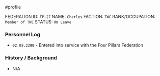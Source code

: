 #profile 

FEDERATION ID: `FP-27`
NAME: `Charles`
FACTION: `TWC`
RANK/OCCUPATION: `Member of TWC`
STATUS: `On Leave`

### Personnel Log
- `02.08.2200` - Entered into service with the Four Pillars Federation

### History / Background
- N/A
